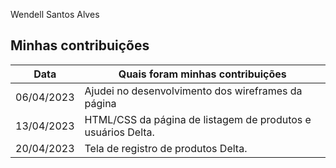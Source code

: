 Wendell Santos Alves


## Minhas contribuições

| Data       | Quais foram minhas contribuições |
|------------|----------------------------------|
| 06/04/2023 | Ajudei no desenvolvimento dos wireframes da página |
| 13/04/2023 | HTML/CSS da página de listagem de produtos e usuários Delta. |
| 20/04/2023 | Tela de registro de produtos Delta. |
